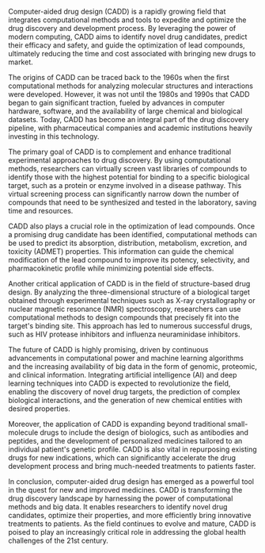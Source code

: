 Computer-aided drug design (CADD) is a rapidly growing field that integrates computational methods and tools to expedite and optimize the drug discovery and development process.
By leveraging the power of modern computing, CADD aims to identify novel drug candidates, predict their efficacy and safety, and guide the optimization of lead compounds, ultimately reducing the time and cost associated with bringing new drugs to market.

The origins of CADD can be traced back to the 1960s when the first computational methods for analyzing molecular structures and interactions were developed.
However, it was not until the 1980s and 1990s that CADD began to gain significant traction, fueled by advances in computer hardware, software, and the availability of large chemical and biological datasets.
Today, CADD has become an integral part of the drug discovery pipeline, with pharmaceutical companies and academic institutions heavily investing in this technology.

The primary goal of CADD is to complement and enhance traditional experimental approaches to drug discovery.
By using computational methods, researchers can virtually screen vast libraries of compounds to identify those with the highest potential for binding to a specific biological target, such as a protein or enzyme involved in a disease pathway.
This virtual screening process can significantly narrow down the number of compounds that need to be synthesized and tested in the laboratory, saving time and resources.

CADD also plays a crucial role in the optimization of lead compounds.
Once a promising drug candidate has been identified, computational methods can be used to predict its absorption, distribution, metabolism, excretion, and toxicity (ADMET) properties.
This information can guide the chemical modification of the lead compound to improve its potency, selectivity, and pharmacokinetic profile while minimizing potential side effects.

Another critical application of CADD is in the field of structure-based drug design.
By analyzing the three-dimensional structure of a biological target obtained through experimental techniques such as X-ray crystallography or nuclear magnetic resonance (NMR) spectroscopy, researchers can use computational methods to design compounds that precisely fit into the target's binding site.
This approach has led to numerous successful drugs, such as HIV protease inhibitors and influenza neuraminidase inhibitors.

The future of CADD is highly promising, driven by continuous advancements in computational power and machine learning algorithms and the increasing availability of big data in the form of genomic, proteomic, and clinical information.
Integrating artificial intelligence (AI) and deep learning techniques into CADD is expected to revolutionize the field, enabling the discovery of novel drug targets, the prediction of complex biological interactions, and the generation of new chemical entities with desired properties.

Moreover, the application of CADD is expanding beyond traditional small-molecule drugs to include the design of biologics, such as antibodies and peptides, and the development of personalized medicines tailored to an individual patient's genetic profile.
CADD is also vital in repurposing existing drugs for new indications, which can significantly accelerate the drug development process and bring much-needed treatments to patients faster.

In conclusion, computer-aided drug design has emerged as a powerful tool in the quest for new and improved medicines.
CADD is transforming the drug discovery landscape by harnessing the power of computational methods and big data.
It enables researchers to identify novel drug candidates, optimize their properties, and more efficiently bring innovative treatments to patients.
As the field continues to evolve and mature, CADD is poised to play an increasingly critical role in addressing the global health challenges of the 21st century.
